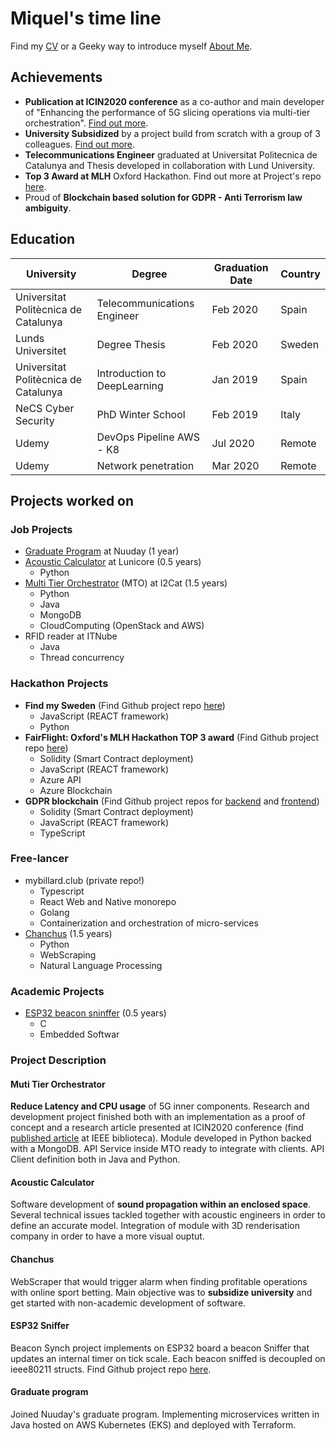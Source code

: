 # Miquel's time line
Find my [CV](https://github.com/miquelpuigmena/resumee/blob/master/CV_compressed.pdf) or a Geeky way to introduce myself [About Me](https://github.com/miquelpuigmena/resumee/blob/master/AboutMeRuby.pdf).
## Achievements
- **Publication at ICIN2020 conference** as a co-author and main developer of "Enhancing the performance of 5G slicing operations via multi-tier orchestration". [Find out more](#muti-tier-orchestrator).
- **University Subsidized** by a project build from scratch with a group of 3 colleagues. [Find out more](#chanchus).
- **Telecommunications Engineer** graduated at Universitat Politecnica de Catalunya and Thesis developed in collaboration with Lund University.
- **Top 3 Award at MLH** Oxford Hackathon. Find out more at Project's repo [here](https://github.com/miquelpuigmena/FairFlight).
- Proud of **Blockchain based solution for GDPR - Anti Terrorism law ambiguity**.

## Education
| University                           | Degree                       | Graduation Date | Country |
|--------------------------------------|------------------------------|-----------------|---------|
| Universitat Politècnica de Catalunya | Telecommunications Engineer  | Feb 2020        | Spain   |
| Lunds Universitet                    | Degree Thesis                | Feb 2020        | Sweden  |
| Universitat Politècnica de Catalunya | Introduction to DeepLearning | Jan 2019        | Spain   |
| NeCS Cyber Security                  | PhD Winter School            | Feb 2019        | Italy   |
| Udemy                                | DevOps Pipeline AWS - K8     | Jul 2020        | Remote  |
| Udemy                                | Network penetration          | Mar 2020        | Remote  |

## Projects worked on
### Job Projects
 - [Graduate Program](#graduate-program) at Nuuday (1 year)
 - [Acoustic Calculator](#acoustic-calculator) at Lunicore (0.5 years)
    - Python
 - [Multi Tier Orchestrator](#muti-tier-orchestrator) (MTO) at I2Cat (1.5 years)
    - Python
    - Java
    - MongoDB
    - CloudComputing (OpenStack and AWS)
 - RFID reader at ITNube
    - Java
    - Thread concurrency

### Hackathon Projects
 - **Find my Sweden** (Find Github project repo [here](https://github.com/miquelpuigmena/findmyse))
    - JavaScript (REACT framework) 
    - Python
 - **FairFlight: Oxford's MLH Hackathon TOP 3 award** (Find Github project repo [here](https://github.com/miquelpuigmena/FairFlight))
    - Solidity (Smart Contract deployment)
    - JavaScript (REACT framework) 
    - Azure API
    - Azure Blockchain
 - **GDPR blockchain** (Find Github project repos for [backend](https://github.com/gdprblack/blockchain) and [frontend](https://github.com/gdprblack/frontend))
    - Solidity (Smart Contract deployment)
    - JavaScript (REACT framework) 
    - TypeScript

### Free-lancer
 - mybillard.club (private repo!)
    - Typescript
    - React Web and Native monorepo
    - Golang
    - Containerization and orchestration of micro-services
 - [Chanchus](#chanchus) (1.5 years)
    - Python 
    - WebScraping
    - Natural Language Processing
    
### Academic Projects
 - [ESP32 beacon sninffer](#esp32-sniffer) (0.5 years)
    - C
    - Embedded Softwar


### Project Description
#### Muti Tier Orchestrator
**Reduce Latency and CPU usage** of 5G inner components. Research and development project finished both with an implementation as a proof of concept and a research article presented at ICIN2020 conference (find [published article](https://ieeexplore.ieee.org/document/9059546) at IEEE biblioteca).
Module developed in Python backed with a MongoDB. API Service inside MTO ready to integrate with clients. API Client definition both in Java and Python.

#### Acoustic Calculator 
Software development of **sound propagation within an enclosed space**. Several technical issues tackled together with acoustic engineers in order to define an accurate model. Integration of module with 3D renderisation company in order to have a more visual ouptut.

#### Chanchus 
WebScraper that would trigger alarm when finding profitable operations with online sport betting. Main objective was to **subsidize university** and get started with non-academic development of software.

#### ESP32 Sniffer
Beacon Synch project implements on ESP32 board a beacon Sniffer that updates an internal timer on tick scale. Each beacon sniffed is decoupled on ieee80211 structs. Find Github project repo [here](https://github.com/miquelpuigmena/ESP32sniffer).

#### Graduate program
Joined Nuuday's graduate program. Implementing microservices written in Java hosted on AWS Kubernetes (EKS) and deployed with Terraform.
